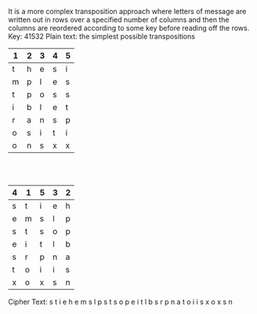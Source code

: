 It is a more complex transposition approach where letters of message are written out in rows
over a specified number of columns and then the columns are reordered according to some
key before reading off the rows.
Key: 41532
Plain text: the simplest possible transpositions


| 1 | 2 | 3 | 4 | 5 |
|---|---|---|---|---|
| t | h | e | s | i |
| m | p | l | e | s |
| t | p | o | s | s |
| i | b | l | e | t |
| r | a | n | s | p |
| o | s | i | t | i |
| o | n | s | x | x |

<br>
<br>

| 4 | 1 | 5 | 3 | 2 |
|---|---|---|---|---|
| s | t | i | e | h |
| e | m | s | l | p |
| s | t | s | o | p |
| e | i | t | l | b |
| s | r | p | n | a |
| t | o | i | i | s |
| x | o | x | s | n |




Cipher Text: s t i e h e m s l p s t s o p e i t l b s r p n a t o i i s x o x s n